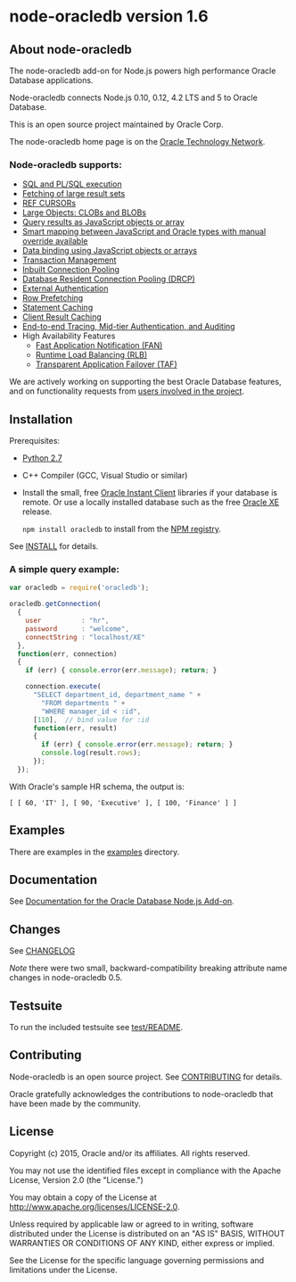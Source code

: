 # node-oracledb version 1.6

## <a name="about"></a> About node-oracledb

The node-oracledb add-on for Node.js powers high performance Oracle Database applications.

Node-oracledb connects Node.js 0.10, 0.12, 4.2 LTS and 5 to Oracle
Database.

This is an open source project maintained by Oracle Corp.

The node-oracledb home page is on the
[Oracle Technology Network](http://www.oracle.com/technetwork/database/database-technologies/scripting-languages/node_js/).

### Node-oracledb supports:

- [SQL and PL/SQL execution](https://github.com/oracle/node-oracledb/blob/master/doc/api.md#sqlexecution)
- [Fetching of large result sets](https://github.com/oracle/node-oracledb/blob/master/doc/api.md#resultsethandling)
- [REF CURSORs](https://github.com/oracle/node-oracledb/blob/master/doc/api.md#refcursors)
- [Large Objects: CLOBs and BLOBs](https://github.com/oracle/node-oracledb/blob/master/doc/api.md#lobhandling)
- [Query results as JavaScript objects or array ](https://github.com/oracle/node-oracledb/blob/master/doc/api.md#queryoutputformats)
- [Smart mapping between JavaScript and Oracle types with manual override available](https://github.com/oracle/node-oracledb/blob/master/doc/api.md#typemap)
- [Data binding using JavaScript objects or arrays](https://github.com/oracle/node-oracledb/blob/master/doc/api.md#bind)
- [Transaction Management](https://github.com/oracle/node-oracledb/blob/master/doc/api.md#transactionmgt)
- [Inbuilt Connection Pooling](https://github.com/oracle/node-oracledb/blob/master/doc/api.md#connpooling)
- [Database Resident Connection Pooling (DRCP)](https://github.com/oracle/node-oracledb/blob/master/doc/api.md#drcp)
- [External Authentication](https://github.com/oracle/node-oracledb/blob/master/doc/api.md#extauth)
- [Row Prefetching](https://github.com/oracle/node-oracledb/blob/master/doc/api.md#rowprefetching)
- [Statement Caching](https://github.com/oracle/node-oracledb/blob/master/doc/api.md#stmtcache)
- [Client Result Caching](http://docs.oracle.com/database/121/ADFNS/adfns_perf_scale.htm#ADFNS464)
- [End-to-end Tracing, Mid-tier Authentication, and Auditing](https://github.com/oracle/node-oracledb/blob/master/doc/api.md#endtoend)
- High Availability Features
  - [Fast Application Notification (FAN)](http://docs.oracle.com/database/121/ADFNS/adfns_avail.htm#ADFNS538)
  - [Runtime Load Balancing (RLB)](http://docs.oracle.com/database/121/ADFNS/adfns_perf_scale.htm#ADFNS515)
  - [Transparent Application Failover (TAF)](http://docs.oracle.com/database/121/ADFNS/adfns_avail.htm#ADFNS534)

We are actively working on supporting the best Oracle Database
features, and on functionality requests from
[users involved in the project](https://github.com/oracle/node-oracledb/issues).

## <a name="installation"></a> Installation

Prerequisites:

- [Python 2.7](https://www.python.org/downloads/)
- C++ Compiler (GCC, Visual Studio or similar)
- Install the small, free [Oracle Instant Client](http://www.oracle.com/technetwork/database/features/instant-client/index-100365.html) libraries if your database is remote.  Or use a locally installed database such as the free [Oracle XE](http://www.oracle.com/technetwork/database/database-technologies/express-edition/overview/index.html) release.

    `npm install oracledb` to install from the [NPM registry](https://www.npmjs.com/package/oracledb).

See [INSTALL](https://github.com/oracle/node-oracledb/tree/master/INSTALL.md) for details.

### A simple query example:

```javascript
var oracledb = require('oracledb');

oracledb.getConnection(
  {
    user          : "hr",
    password      : "welcome",
    connectString : "localhost/XE"
  },
  function(err, connection)
  {
    if (err) { console.error(err.message); return; }

    connection.execute(
      "SELECT department_id, department_name " +
        "FROM departments " +
        "WHERE manager_id < :id",
      [110],  // bind value for :id
      function(err, result)
      {
        if (err) { console.error(err.message); return; }
        console.log(result.rows);
      });
  });
```

With Oracle's sample HR schema, the output is:

```
[ [ 60, 'IT' ], [ 90, 'Executive' ], [ 100, 'Finance' ] ]
```

## <a name="examples"></a> Examples

There are examples in the [examples](https://github.com/oracle/node-oracledb/tree/master/examples) directory.

## <a name="doc"></a> Documentation

See [Documentation for the Oracle Database Node.js Add-on](https://github.com/oracle/node-oracledb/tree/master/doc/api.md).

## <a name="changes"></a> Changes

See [CHANGELOG](https://github.com/oracle/node-oracledb/tree/master/CHANGELOG.md)

*Note* there were two small, backward-compatibility breaking attribute name changes in node-oracledb 0.5.

## <a name="testing"></a> Testsuite

To run the included testsuite see [test/README](https://github.com/oracle/node-oracledb/tree/master/test/README.md).

## <a name="contrib"></a> Contributing

Node-oracledb is an open source project. See
[CONTRIBUTING](https://github.com/oracle/node-oracledb/tree/master/CONTRIBUTING.md)
for details.

Oracle gratefully acknowledges the contributions to node-oracledb that have been made by the community.

## <a name="license"></a> License

Copyright (c) 2015, Oracle and/or its affiliates. All rights reserved.

You may not use the identified files except in compliance with the Apache
License, Version 2.0 (the "License.")

You may obtain a copy of the License at
http://www.apache.org/licenses/LICENSE-2.0.

Unless required by applicable law or agreed to in writing, software
distributed under the License is distributed on an "AS IS" BASIS, WITHOUT
WARRANTIES OR CONDITIONS OF ANY KIND, either express or implied.

See the License for the specific language governing permissions and
limitations under the License.
